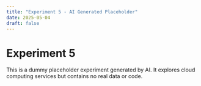 ```yaml
---
title: "Experiment 5 - AI Generated Placeholder"
date: 2025-05-04
draft: false
---
```


# Experiment 5

This is a dummy placeholder experiment generated by AI. It explores cloud computing services but contains no real data or code.
